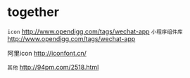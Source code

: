 # together

`icon`  http://www.opendigg.com/tags/wechat-app
`小程序组件库` http://www.opendigg.com/tags/wechat-app

阿里icon http://iconfont.cn/

`其他` http://94pm.com/2518.html
